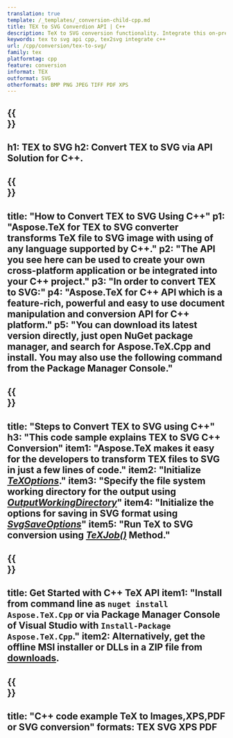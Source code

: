 ```yaml
---
translation: true
template: /_templates/_conversion-child-cpp.md
title: TEX to SVG Converdion API | C++ 
description: TeX to SVG conversion functionality. Integrate this on-premise C++ library into your project or use cross-platform applications to convert TeX to SVG.
keywords: tex to svg api cpp, tex2svg integrate c++
url: /cpp/conversion/tex-to-svg/
family: tex
platformtag: cpp
feature: conversion
informat: TEX
outformat: SVG
otherformats: BMP PNG JPEG TIFF PDF XPS
---
```


{{<section banner>}}
---
h1: TEX to SVG
h2: Convert TEX to SVG via API Solution for C++.
---

{{<section overview>}}
---
title: "How to Convert TEX to SVG Using C++"
p1: "Aspose.TeX for TEX to SVG converter transforms TeX file to SVG image with using of any language supported by C++."
p2: "The API you see here can be used to create your own cross-platform application or be integrated into your C++ project."
p3: "In order to convert TEX to SVG:"
p4: "Aspose.TeX for C++ API which is a feature-rich, powerful and easy to use document manipulation and conversion API for C++ platform."
p5: "You can download its latest version directly, just open NuGet package manager, and search for Aspose.TeX.Cpp and install. You may also use the following command from the Package Manager Console."
---

{{<section feature1>}}
---
title: "Steps to Convert TEX to SVG using C++"
h3: "This code sample explains TEX to SVG C++ Conversion"
item1: "Aspose.TeX makes it easy for the developers to transform TEX files to SVG in just a few lines of code."
item2: "Initialize [*TeXOptions*](https://reference.aspose.com/tex/cpp/class/aspose.te_x.te_x_options)."
item3: "Specify the file system working directory for the output using [*OutputWorkingDirectory*](https://reference.aspose.com/tex/cpp/class/aspose.te_x.te_x_options#aa4f4ea6dab7db5ba1b40800495f16f63)"
item4: "Initialize the options for saving in SVG format using [*SvgSaveOptions*](https://reference.aspose.com/tex/cpp/class/aspose.te_x.presentation.image.svg_save_options)"
item5: "Run TeX to SVG conversion using [*TeXJob()*](https://reference.aspose.com/tex/cpp/class/aspose.te_x.te_x_job) Method."
---

{{<section feature2>}}
---
title: Get Started with C++ TeX API
item1: "Install from command line as ```nuget install Aspose.TeX.Cpp``` or via Package Manager Console of Visual Studio with ```Install-Package Aspose.TeX.Cpp```."
item2: Alternatively, get the offline MSI installer or DLLs in a ZIP file from [downloads](https://releases.aspose.com/tex/cpp).
---

{{<section widget>}}
---
title: "C++ code example TeX to Images,XPS,PDF or SVG conversion"
formats: TEX SVG XPS PDF
---
